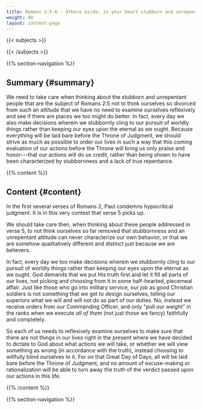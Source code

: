 ```yaml
---
title: Romans 2:5-6 - Others aside, is your heart stubborn and unrepentant?
weight: 40
layout: content-page
---
```


{{< subjects >}}

{{< /subjects >}}

{{% section-navigation %}}

<!-- ## Video {#video}

{{% video
src=""

playlist=""

video=""

audio=""

slides="https://bibledocs.org/slides/"
%}} -->

## Summary {#summary}

We need to take care when thinking about the stubborn and unrepentant people that are the subject of Romans 2:5 not to think ourselves so divorced from such an attitude that we have no need to examine ourselves reflexively and see if there are places we too might do better. In fact, every day we also make decisions wherein we stubbornly cling to our pursuit of worldly things rather than keeping our eyes upon the eternal as we ought. Because everything will be laid bare before the Throne of Judgment, we should strive as much as possible to order our lives in such a way that this coming evaluation of our actions before the Throne will bring us only praise and honor---that our actions will do us credit, rather than being shown to have been characterized by stubbornness and a lack of true repentance.

<!-- ## Timestamps {#timestamps} -->

{{% content %}}

## Content {#content}

<!-- --- -->

In the first several verses of Romans 2, Paul condemns hypocritical judgment. It is in this very context that verse 5 picks up.
 
We should take care then, when thinking about these people addressed in verse 5, to not think ourselves so far removed that stubbornness and an unrepentant attitude can never characterize our own behavior, or that we are somehow qualitatively different and distinct just because we are believers.

In fact, every day we too make decisions wherein we stubbornly cling to our pursuit of worldly things rather than keeping our eyes upon the eternal as we ought. God demands that we put His truth first and let it fill all parts of our lives, not picking and choosing from it in some half-hearted, piecemeal affair. Just like those who go into military service, our job as good Christian soldiers is not something that we get to design ourselves, telling our superiors what we will and will not do as part of our duties. No, instead we receive orders from our Commanding Officer, and only "pull our weight" in the ranks when we execute *all of them* (not just those we fancy) faithfully and completely.

So each of us needs to reflexively examine ourselves to make sure that there are not things in our lives right in the present where we have decided to dictate to God about what actions we will take, or whether we will view something as wrong (in accordance with the truth), instead choosing to willfully blind ourselves to it. For on that Great Day of Days, all will be laid bare before the Throne of Judgment, and no amount of excuse-making or rationalization will be able to turn away the truth of the verdict passed upon our actions in this life.

{{% /content %}}


<!-- {{% transcript %}}

## Video/audio transcript {#video-audio-transcript}



{{% /transcript %}} -->

{{% section-navigation %}}
